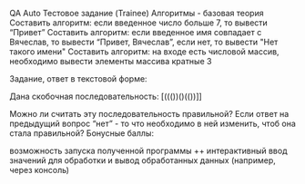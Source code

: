 QA Auto Тестовое задание (Trainee)
Алгоритмы - базовая теория
Составить алгоритм: если введенное число больше 7, то вывести “Привет” Составить алгоритм: если введенное имя совпадает с Вячеслав, то вывести “Привет, Вячеслав”, если нет, то вывести "Нет такого имени" Составить алгоритм: на входе есть числовой массив, необходимо вывести элементы массива кратные 3

Задание, ответ в текстовой форме:

Дана скобочная последовательность: [((())()(())]]

Можно ли считать эту последовательность правильной?
Если ответ на предыдущий вопрос “нет” - то что необходимо в ней изменить, чтоб она стала правильной?
Бонусные баллы:

возможность запуска полученной программы ++ интерактивный ввод значений для обработки и вывод обработанных данных (например, через консоль)
